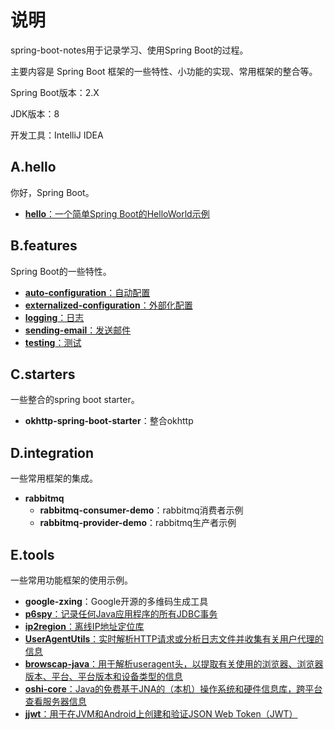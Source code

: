 # 说明

spring-boot-notes用于记录学习、使用Spring Boot的过程。

主要内容是 Spring Boot 框架的一些特性、小功能的实现、常用框架的整合等。

Spring Boot版本：2.X

JDK版本：8

开发工具：IntelliJ IDEA

## A.hello

你好，Spring Boot。

- [**hello**：一个简单Spring Boot的HelloWorld示例](MD/feature/Hello-World.md)

## B.features

Spring Boot的一些特性。

- [**auto-configuration**：自动配置](MD/feature/Creating-Your-Own-Auto-Configuration.md)
- [**externalized-configuration**：外部化配置](MD/feature/Externalized-Configuration.md)
- [**logging**：日志](MD/feature/Logging.md)
- [**sending-email**：发送邮件](MD/feature/Sending-Email.md)
- [**testing**：测试](MD/feature/Testing.md)

## C.starters

一些整合的spring boot starter。

- **okhttp-spring-boot-starter**：整合okhttp

## D.integration

一些常用框架的集成。

- **rabbitmq**
  - **rabbitmq-consumer-demo**：rabbitmq消费者示例
  - **rabbitmq-provider-demo**：rabbitmq生产者示例

## E.tools

一些常用功能框架的使用示例。

- **google-zxing**：Google开源的多维码生成工具
- [**p6spy**：记录任何Java应用程序的所有JDBC事务](MD/tool/P6Spy.md)
- [**ip2region**：离线IP地址定位库](MD/tool/ip2region.md)
- [**UserAgentUtils**：实时解析HTTP请求或分析日志文件并收集有关用户代理的信息](MD/tool/UserAgentUtils.md)
- [**browscap-java**：用于解析useragent头，以提取有关使用的浏览器、浏览器版本、平台、平台版本和设备类型的信息](MD/tool/browscap-java.md)
- [**oshi-core**：Java的免费基于JNA的（本机）操作系统和硬件信息库，跨平台查看服务器信息](MD/tool/oshi.md)
- [**jjwt**：用于在JVM和Android上创建和验证JSON Web Token（JWT）](MD/tool/JSON-Web-Tokens.md)
